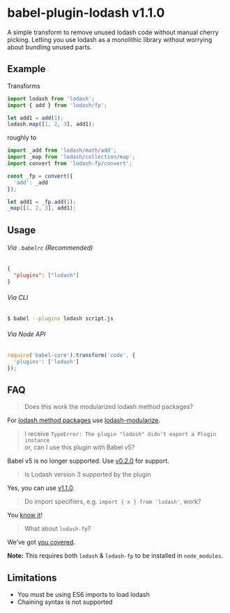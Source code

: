 # babel-plugin-lodash v1.1.0

A simple transform to remove unused lodash code without manual cherry picking. Letting you use lodash as a monolithic library without worrying about bundling unused parts.

## Example

Transforms

```js
import lodash from 'lodash';
import { add } from 'lodash/fp';

let add1 = add(1);
lodash.map([1, 2, 3], add1);
```

roughly to

```js
import _add from 'lodash/math/add';
import _map from 'lodash/collection/map';
import convert from 'lodash-fp/convert';

const _fp = convert({
  'add': _add
});

let add1 = _fp.add(1);
_map([1, 2, 3], add1);
```

## Usage

###### Via `.babelrc` (Recommended)

```json
{
  "plugins": ["lodash"]
}
```

###### Via CLI

```sh
$ babel --plugins lodash script.js
```

###### Via Node API

```js
require('babel-core').transform('code', {
  'plugins': ['lodash']
});
```

## FAQ

> Does this work the modularized lodash method packages?

For [lodash method packages](https://www.npmjs.com/browse/keyword/lodash-modularized) use [lodash-modularize](https://github.com/megawac/lodash-modularize).

> I receive `TypeError: The plugin "lodash" didn’t export a Plugin instance`<br>
> or, can I use this plugin with Babel v5?

Babel v5 is no longer supported. Use [v0.2.0](https://github.com/lodash/babel-plugin-lodash/tree/0.2.0) for support.

> Is Lodash version 3 supported by the plugin

Yes, you can use [v1.1.0](https://github.com/lodash/babel-plugin-lodash/tree/1.1.0).

> Do import specifiers, e.g. `import { x } from 'lodash'`, work?

You [know it](https://github.com/lodash/babel-plugin-lodash/blob/master/test/fixtures/multi-specifier/actual.js)!

> What about `lodash-fp`?

We’ve got [you covered](https://github.com/lodash/babel-plugin-lodash/blob/master/test/fixtures/lodash-fp-specifiers/actual.js).

**Note:** This requires both `lodash` & `lodash-fp` to be installed in `node_modules`.

## Limitations

* You must be using ES6 imports to load lodash
* Chaining syntax is not supported
